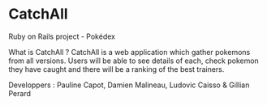 # CatchAll
Ruby on Rails project - Pokédex

What is CatchAll ?
CatchAll is a web application which gather pokemons from all versions. Users will be able to see details of each, check pokemon they have caught and there will be a ranking of the best trainers.

Developpers : Pauline Capot, Damien Malineau, Ludovic Caisso & Gillian Perard
